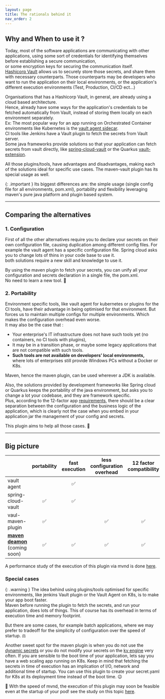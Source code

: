 ```yaml
---
layout: page
title: The rationals behind it
nav_order: 2
---
```


## Why and When to use it ?
Today, most of the software applications are communicating with other applications, using some sort of credentials for identifying themselves before establishing a secure communication,    
or some encryption keys for securing the communication itself.  
[Hashicorp Vault](https://www.vaultproject.io/) allows us to securely store those secrets, and share them with necessary counterparts.
Those counterparts may be developers who want to run the application on their local environments, or the application's different execution environments (Test, Production, CI/CD ect...)

Organisations that has a Hashicorp Vault, in general, are already using a cloud based architecture.    
Hence, already have some ways for the application's credentials to be fetched automatically from Vault, instead of storing them locally on each environment separately.  
Ex: The most popular way for an app running on Orchestrated Container environments like Kubernetes is the [vault agent sidecar](https://www.hashicorp.com/blog/refresh-secrets-for-kubernetes-applications-with-vault-agent).    
CI tools like Jenkins have a Vault plugin to fetch the secrets from Vault server.  
Some java frameworks provide solutions so that your application can fetch secrets from vault directly, like [spring-cloud-vault](https://cloud.spring.io/spring-cloud-vault/reference/html/) or the Quarkus [vault-extension](https://docs.quarkiverse.io/quarkus-vault/dev/index.html).

All those plugins/tools, have advantages and disadvantages, making each of the solutions ideal for specific use cases. The maven-vault plugin has its special usage as well.

{: .important }
Its biggest differences are: the simple usage (single config file for all environments, pom.xml), portability and flexibility leveraging maven's pure java platform and plugin based system. 

---

## Comparing the alternatives

### 1. Configuration
First of all the other alternatives require you to declare your secrets on their own configuration file, causing duplication among different config files.
For example the vault agent has a specific configuration file. Spring cloud asks you to change lots of thins in your code base to use it.  
both solutions require a new skill and knowledge to use it.

By using the maven plugin to fetch your secrets, you can unify all your configuration and secrets declaration in a single file, the pom.xml.  
No need to learn a new tool. :massage:

### 2. Portability
Environment specific tools, like vault agent for kubernetes or plugins for the CI tools, have their advantage in being optimised for that environment. But forces us to maintain multiple configs for multiple environments. Which makes the configuration overhead even worse.  
It may also be the case that :
* Your enterprise's IT infrastructure does not have such tools yet (no containers, no CI tools with plugins),
* It may be in a transition phase, or maybe some legacy applications that are not compatible with such tools.
* **Such tools are not available on developers' local environments,**  
  where lots of enterprises still provide Windows PCs without a Docker or K8s. 

Maven, hence the maven plugin, can be used wherever a JDK is available.  
  
Also, the solutions provided by development frameworks like Spring cloud or Quarkus keeps the portability of the java environment, but asks you to change a lot your codebase, and they are framework specific.  
Plus, according to the 12-factor app [requirements](https://www.hashicorp.com/blog/twelve-factor-applications-with-consul), there should be a clear separation between the configuration and the business logic of the application,
which is clearly not the case when you embed in your application jar the management of your config and secrets.

This plugin aims to help all those cases. :santa:

---

## Big picture

|                                                                        | portability | fast execution | less configuration overhead | 12 factor compatibility |
|------------------------------------------------------------------------|:-----------:|:--------------:|:---------------------------:|:-----------------------:|
| vault agent                                                            |             |       ✅        |                             |                         |
| spring-cloud-vault                                                     |      ✅      |       ✅        |                             |                         |
| vaul-maven-plugin                                                      |      ✅      |                |              ✅              |            ✅            |
| **[maven deamon](https://github.com/apache/maven-mvnd)** (coming soon) |      ✅      |       ✅        |              ✅              |            ✅            |

A performance study of the execution of this plugin via mvnd is done [here](https://github.com/HomeOfTheWizard/vault-mvnd-benchmark).

### Special cases 

{: .warning }
The idea behind using plugins/tools optimised for specific environments, like jenkins Vault plugin or the Vault Agent on K8s, is to make your app boot faster.  
Maven before running the plugin to fetch the secrets, and run your application, does lots of things. This of course has its overhead in terms of execution time and memory footprint.

But there are some cases, for example batch applications, where we may prefer to tradeoff for the simplicity of configuration over the speed of startup. ⚖️

Another sweet spot for the maven plugin is when you do not use the [dynamic secrets](https://www.hashicorp.com/blog/why-we-need-dynamic-secrets) or you do not modify your secrets on the [kv engine]() very often.
If you are sensible to the boot time of your application, lets say you have a web scaling app running on K8s. 
Keep in mind that fetching the secrets in time of execution has an implication of I/O, network and additional time of startup.
You can use this plugin to create your secret.yaml for K8s at its deployment time instead of the boot time. :wink:

:rocket: With the speed of mvnd, the execution of this plugin may soon be feasible even at the startup of your pod! see the study on this topic [here](https://github.com/HomeOfTheWizard/vault-mvnd-benchmark). 
